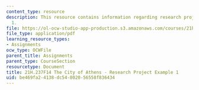```yaml
---
content_type: resource
description: This resource contains information regarding research project example
  1.
file: https://ol-ocw-studio-app-production.s3.amazonaws.com/courses/21h-237-the-city-of-athens-in-the-age-of-pericles-fall-2014/be469fa24138dc54802056558f836434_MIT21H_237F14_Allegations.pdf
file_type: application/pdf
learning_resource_types:
- Assignments
ocw_type: OCWFile
parent_title: Assignments
parent_type: CourseSection
resourcetype: Document
title: 21H.237F14 The City of Athens - Research Project Example 1
uid: be469fa2-4138-dc54-8020-56558f836434
---
```

